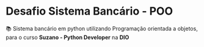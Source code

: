 # Desafio Sistema Bancário - POO
📚 Sistema bancário em python utilizando Programação orientada a objetos, para o curso **Suzano - Python Developer** na **DIO**
